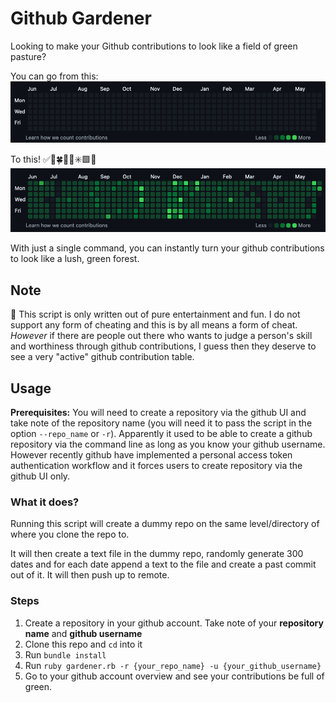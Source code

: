 # Github Gardener
Looking to make your Github contributions to look like a field of green pasture?

You can go from this:
![dry](./assets/dry.png)

To this! ✅💚🍀🐸🍏✳️🟩🌲
![green](./assets/green.png)

With just a single command, you can instantly turn your github contributions to look like a lush, green forest.

## Note 
🚨 This script is only written out of pure entertainment and fun. I do not support any form of cheating and this is by all means a form of cheat. *However* if there are people out there who wants to judge a person's skill and worthiness through github contributions, I guess then they deserve to see a very "active" github contribution table.

## Usage
**Prerequisites:** You will need to create a repository via the github UI and take note of the repository name (you will need it to pass the script in the option `--repo_name` or `-r`). 
Apparently it used to be able to create a github repository via the command line as long as you know your github username. However recently github have implemented a personal access token authentication workflow and it forces users to create repository via the github UI only.

### What it does?
Running this script will create a dummy repo on the same level/directory of where you clone the repo to.

It will then create a text file in the dummy repo, randomly generate 300 dates and for each date append a text to the file and create a past commit out of it. It will then push up to remote.

### Steps
1. Create a repository in your github account. Take note of your **repository name** and **github username**
2. Clone this repo and `cd` into it
3. Run `bundle install`
4. Run `ruby gardener.rb -r {your_repo_name} -u {your_github_username}`
5. Go to your github account overview and see your contributions be full of green.